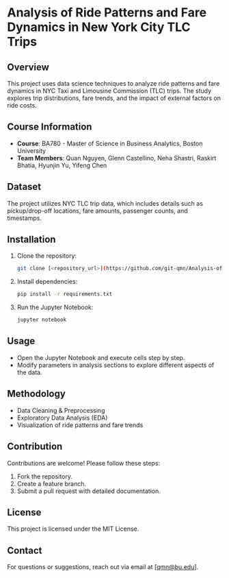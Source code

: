 # Analysis of Ride Patterns and Fare Dynamics in New York City TLC Trips

## Overview

This project uses data science techniques to analyze ride patterns and fare dynamics in NYC Taxi and Limousine Commission (TLC) trips. The study explores trip distributions, fare trends, and the impact of external factors on ride costs.

## Course Information

- **Course**: BA780 - Master of Science in Business Analytics, Boston University
- **Team Members**: Quan Nguyen, Glenn Castellino, Neha Shastri, Raskirt Bhatia, Hyunjin Yu, Yifeng Chen

## Dataset

The project utilizes NYC TLC trip data, which includes details such as pickup/drop-off locations, fare amounts, passenger counts, and timestamps.

## Installation

1. Clone the repository:
   ```sh
   git clone [<repository_url>](https://github.com/git-qmn/Analysis-of-Ride-Patterns-and-Fare-Dynamics-in-New-York-City-TLC-Trips.git)
   ```
2. Install dependencies:
   ```sh
   pip install -r requirements.txt
   ```
3. Run the Jupyter Notebook:
   ```sh
   jupyter notebook
   ```

## Usage

- Open the Jupyter Notebook and execute cells step by step.
- Modify parameters in analysis sections to explore different aspects of the data.

## Methodology

- Data Cleaning & Preprocessing
- Exploratory Data Analysis (EDA)
- Visualization of ride patterns and fare trends

## Contribution

Contributions are welcome! Please follow these steps:

1. Fork the repository.
2. Create a feature branch.
3. Submit a pull request with detailed documentation.

## License

This project is licensed under the MIT License.

## Contact

For questions or suggestions, reach out via email at [[qmn@bu.edu](mailto\:qmn@bu.edu)].

